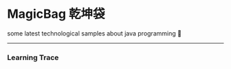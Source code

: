 # MagicBag 乾坤袋
some latest technological samples about java programming  🍒

----

### Learning Trace